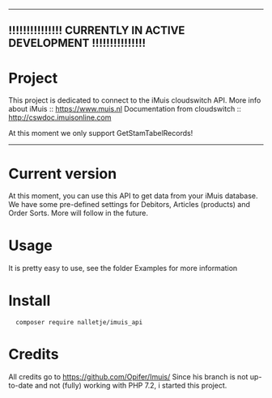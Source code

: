 ---------------------------------------------------------------
!!!!!!!!!!!!!!! CURRENTLY IN ACTIVE DEVELOPMENT !!!!!!!!!!!!!!!
---------------------------------------------------------------

# Project
This project is dedicated to connect to the iMuis cloudswitch API.
More info about iMuis           ::  https://www.muis.nl
Documentation from cloudswitch  ::  http://cswdoc.imuisonline.com

At this moment we only support GetStamTabelRecords!

---------------------------------------------------------------

# Current version
At this moment, you can use this API to get data from your iMuis database.
We have some pre-defined settings for Debitors, Articles (products) and Order Sorts. More will follow in the future.

# Usage
It is pretty easy to use, see the folder Examples for more information

# Install
      composer require nalletje/imuis_api

# Credits
All credits go to https://github.com/Opifer/Imuis/
Since his branch is not up-to-date and not (fully) working with PHP 7.2, i started this project.

